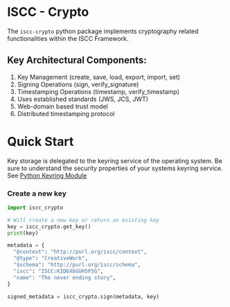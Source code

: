 # ISCC - Crypto

The `iscc-crypto` python package implements cryptography related functionalities within the ISCC
Framework.

## Key Architectural Components:

1. Key Management (create, save, load, export, import, set)
1. Signing Operations (sign, verify_signature)
1. Timestamping Operations (timestamp, verify_timestamp)
1. Uses established standards (JWS, JCS, JWT)
1. Web-domain based trust model
1. Distributed timestamping protocol

# Quick Start

Key storage is delegated to the keyring service of the operating system. Be sure to understand the
security properties of your systems keyring service. See
[Python Keyring Module](https://pypi.org/project/keyring/)

### Create a new key

```python
import iscc_crypto

# Will create a new key or return an existing key
key = iscc_crypto.get_key()
print(key)

metadata = {
  "@context": "http://purl.org/iscc/context",
  "@type": "CreativeWork",
  "$schema": "http://purl.org/iscc/schema",
  "iscc": "ISCC:KID6X6GUH5F5G",
  "name": "The never ending story",
}

signed_metadata = iscc_crypto.sign(metadata, key)
```

